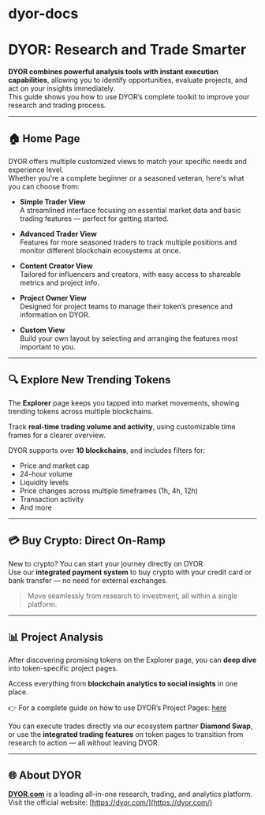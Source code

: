 # dyor-docs
# DYOR: Research and Trade Smarter

**DYOR combines powerful analysis tools with instant execution capabilities**, allowing you to identify opportunities, evaluate projects, and act on your insights immediately.  
This guide shows you how to use DYOR’s complete toolkit to improve your research and trading process.

---

## 🏠 Home Page

DYOR offers multiple customized views to match your specific needs and experience level.  
Whether you're a complete beginner or a seasoned veteran, here's what you can choose from:

- **Simple Trader View**  
  A streamlined interface focusing on essential market data and basic trading features — perfect for getting started.

- **Advanced Trader View**  
  Features for more seasoned traders to track multiple positions and monitor different blockchain ecosystems at once.

- **Content Creator View**  
  Tailored for influencers and creators, with easy access to shareable metrics and project info.

- **Project Owner View**  
  Designed for project teams to manage their token’s presence and information on DYOR.

- **Custom View**  
  Build your own layout by selecting and arranging the features most important to you.

---

## 🔍 Explore New Trending Tokens

The **Explorer** page keeps you tapped into market movements, showing trending tokens across multiple blockchains.

Track **real-time trading volume and activity**, using customizable time frames for a clearer overview.

DYOR supports over **10 blockchains**, and includes filters for:

- Price and market cap  
- 24-hour volume  
- Liquidity levels  
- Price changes across multiple timeframes (1h, 4h, 12h)  
- Transaction activity  
- And more

---

## 💳 Buy Crypto: Direct On-Ramp

New to crypto? You can start your journey directly on DYOR.  
Use our **integrated payment system** to buy crypto with your credit card or bank transfer — no need for external exchanges.

> Move seamlessly from research to investment, all within a single platform.

---

## 📊 Project Analysis

After discovering promising tokens on the Explorer page, you can **deep dive** into token-specific project pages.

Access everything from **blockchain analytics to social insights** in one place.

👉 For a complete guide on how to use DYOR’s Project Pages: [here](#)

You can execute trades directly via our ecosystem partner **Diamond Swap**, or use the **integrated trading features** on token pages to transition from research to action — all without leaving DYOR.

---

## 🌐 About DYOR

**[DYOR.com](https://dyor.com/)** is a leading all-in-one research, trading, and analytics platform.  
Visit the official website: [https://dyor.com/](https://dyor.com/)
